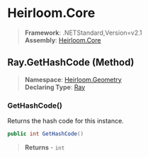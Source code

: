 # Heirloom.Core

> **Framework**: .NETStandard,Version=v2.1  
> **Assembly**: [Heirloom.Core][0]

## Ray.GetHashCode (Method)

> **Namespace**: [Heirloom.Geometry][0]  
> **Declaring Type**: [Ray][1]

### GetHashCode()

Returns the hash code for this instance.

```cs
public int GetHashCode()
```

> **Returns** - `int`

[0]: ../../../Heirloom.Core.md
[1]: ../Ray.md
